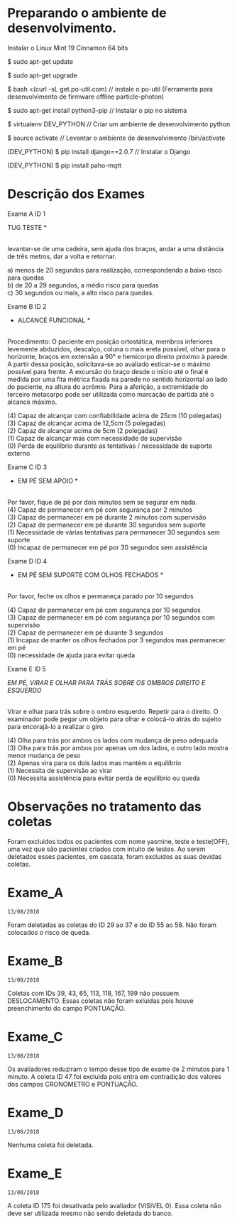 # Preparando o ambiente de desenvolvimento.

Instalar o Linux Mint 19 Cinnamon 64 bits

$ sudo apt-get update

$ sudo apt-get upgrade

$ bash <(curl -sL get.po-util.com) // instale o po-util (Ferramenta para desenvolvimento de firmware offline particle-photon)

$ sudo apt-get install python3-pip // Instalar o pip no sistema 

$ virtualenv DEV_PYTHON // Criar um ambiente de desenvolvimento python

$ source activate // Levantar o ambiente de desenvolvimento /bin/activate

(DEV_PYTHON) $ pip install django==2.0.7 // Instalar o Django 
    
(DEV_PYTHON) $ pip install paho-mqtt




# Descrição dos Exames

Exame A ID 1

TUG TESTE *</br></br>

levantar-se de uma cadeira, sem ajuda dos braços, andar a uma distância de três metros, dar a volta e retornar.</br>

a) menos de 20 segundos para realização, correspondendo a baixo risco para quedas</br>
b) de 20 a 29 segundos, a médio risco para quedas</br>
c) 30 segundos ou mais, a alto risco para quedas.</br>






Exame B ID 2

* ALCANCE FUNCIONAL *</br></br>

Procedimento: O paciente em posição ortostática, membros inferiores levemente abduzidos, descalço, coluna o mais ereta possível, olhar para o horizonte, braços em extensão a 90° e hemicorpo direito próximo à parede. A partir dessa posição, solicitava-se ao avaliado esticar-se o máximo possível para frente. A excursão do braço desde o início até o final é medida por uma fita métrica fixada na parede no sentido horizontal ao lado do paciente, na altura do acrômio. Para a aferição, a extremidade do terceiro metacarpo pode ser utilizada como marcação de partida até o alcance máximo. </br>

(4) Capaz de alcançar com confiabilidade acima de 25cm (10 polegadas)</br>
(3) Capaz de alcançar acima de 12,5cm (5 polegadas)</br>
(2) Capaz de alcançar acima de 5cm (2 polegadas)</br>
(1) Capaz de alcançar mas com necessidade de supervisão</br>
(0) Perda de equilíbrio durante as tentativas / necessidade de suporte externo</br>






Exame C ID 3



* EM PÉ SEM APOIO *</br></br>

 Por favor, fique de pé por dois minutos sem se segurar em nada.</br>
(4) Capaz de permanecer em pé com segurança por 2 minutos</br>
(3) Capaz de permanecer em pé durante 2 minutos com supervisão</br>
(2) Capaz de permanecer em pé durante 30 segundos sem suporte</br>
(1) Necessidade de várias tentativas para permanecer 30 segundos sem suporte</br>
(0) Incapaz de permanecer em pé por 30 segundos sem assistência</br>






Exame D ID 4


* EM PÉ SEM SUPORTE COM OLHOS FECHADOS *</br></br>

Por favor, feche os olhos e permaneça parado por 10 segundos</br>

(4) Capaz de permanecer em pé com segurança por 10 segundos</br>
(3) Capaz de permanecer em pé com segurança por 10 segundos com supervisão</br>
(2) Capaz de permanecer em pé durante 3 segundos</br>
(1) Incapaz de manter os olhos fechados por 3 segundos mas permanecer em pé </br>
(0) necessidade de ajuda para evitar queda</br>



Exame E ID 5


*EM PÉ, VIRAR E OLHAR PARA TRÁS SOBRE OS OMBROS DIREITO E ESQUERDO*</br></br>

Virar e olhar para trás sobre o ombro esquerdo. Repetir para o direito. O examinador pode pegar um objeto para olhar e colocá-lo atrás do sujeito para encorajá-lo a realizar o giro.</br>

(4) Olha para trás por ambos os lados com mudança de peso adequada</br>
(3) Olha para trás por ambos por apenas um dos lados, o outro lado mostra menor mudança de peso</br>
(2) Apenas vira para os dois lados mas mantém o equilíbrio</br>
(1) Necessita de supervisão ao virar</br>
(0) Necessita assistência para evitar perda de equilíbrio ou queda</br>


# Observações no tratamento das coletas
Foram excluidos todos os pacientes com nome yasmine, teste e teste(OFF), uma vez que são pacientes criados com intuito de testes. Ao serem deletados esses pacientes, em cascata, foram excluidos as suas devidas coletas. 

# Exame_A

    13/08/2018
Foram deletadas as coletas do ID 29 ao 37 e do ID 55 ao 58. Não foram colocados o risco de queda.

# Exame_B

    13/08/2018
Coletas com IDs 39, 43, 65, 113, 118, 167, 199 não possuem DESLOCAMENTO. Essas coletas não foram exluidas pois houve preenchimento do campo PONTUAÇÂO. 

# Exame_C

    13/08/2018
Os avaliadores reduziram o tempo desse tipo de exame de 2 minutos para 1 minuto. A coleta ID 47 foi excluída pois entra em contradição dos valores dos campos CRONOMETRO e PONTUAÇÂO. 

# Exame_D

    13/08/2018
Nenhuma coleta foi deletada. 

# Exame_E

    13/08/2018
A coleta ID 175 foi desativada pelo avaliador (VISIVEL 0). Essa coleta não deve ser utilizada mesmo não sendo deletada do banco.


